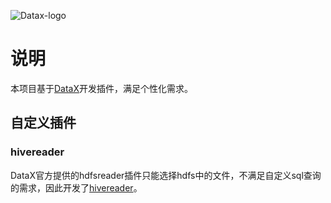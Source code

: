 ![Datax-logo](https://github.com/alibaba/DataX/blob/master/images/DataX-logo.jpg)

# 说明

本项目基于[DataX](https://github.com/alibaba/DataX)开发插件，满足个性化需求。

## 自定义插件

### hivereader

DataX官方提供的hdfsreader插件只能选择hdfs中的文件，不满足自定义sql查询的需求，因此开发了[hivereader]()。

